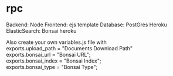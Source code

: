 # rpc
Backend: Node
Frontend: ejs template
Database: PostGres Heroku
ElasticSearch: Bonsai heroku

Also create your own variables.js file with <br />
exports.upload_path = "Documents Download Path" <br />
exports.bonsai_url    = "Bonsai URL";<br />
 exports.bonsai_index = "Bonsai Index";<br />
exports.bonsai_type = "Bonsai Type"; <br />
